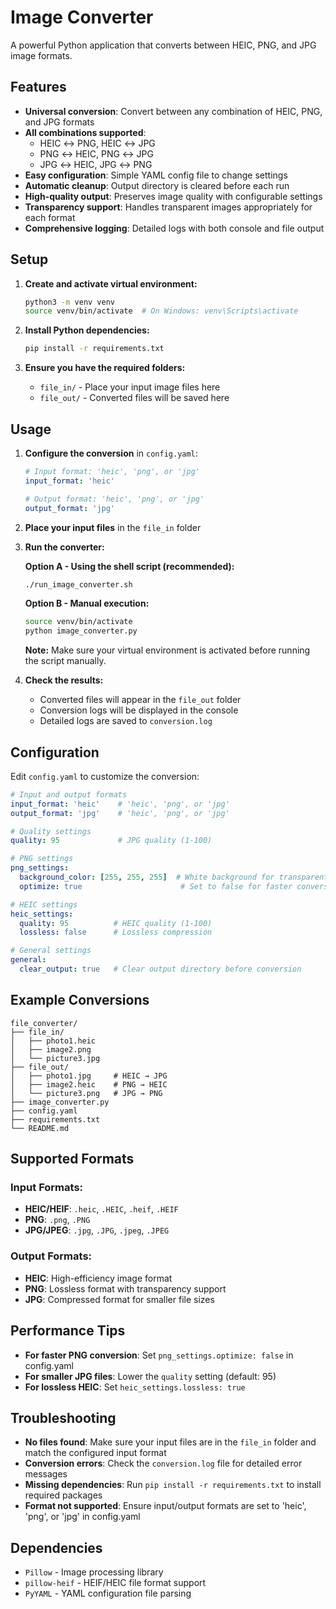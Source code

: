 # Image Converter

A powerful Python application that converts between HEIC, PNG, and JPG image formats.

## Features

- **Universal conversion**: Convert between any combination of HEIC, PNG, and JPG formats
- **All combinations supported**:
  - HEIC ↔ PNG, HEIC ↔ JPG
  - PNG ↔ HEIC, PNG ↔ JPG  
  - JPG ↔ HEIC, JPG ↔ PNG
- **Easy configuration**: Simple YAML config file to change settings
- **Automatic cleanup**: Output directory is cleared before each run
- **High-quality output**: Preserves image quality with configurable settings
- **Transparency support**: Handles transparent images appropriately for each format
- **Comprehensive logging**: Detailed logs with both console and file output

## Setup

1. **Create and activate virtual environment:**
   ```bash
   python3 -m venv venv
   source venv/bin/activate  # On Windows: venv\Scripts\activate
   ```

2. **Install Python dependencies:**
   ```bash
   pip install -r requirements.txt
   ```

3. **Ensure you have the required folders:**
   - `file_in/` - Place your input image files here
   - `file_out/` - Converted files will be saved here

## Usage

1. **Configure the conversion** in `config.yaml`:
   ```yaml
   # Input format: 'heic', 'png', or 'jpg'
   input_format: 'heic'
   
   # Output format: 'heic', 'png', or 'jpg'
   output_format: 'jpg'
   ```

2. **Place your input files** in the `file_in` folder

3. **Run the converter:**

   **Option A - Using the shell script (recommended):**
   ```bash
   ./run_image_converter.sh
   ```

   **Option B - Manual execution:**
   ```bash
   source venv/bin/activate
   python image_converter.py
   ```
   
   **Note:** Make sure your virtual environment is activated before running the script manually.

4. **Check the results:**
   - Converted files will appear in the `file_out` folder
   - Conversion logs will be displayed in the console
   - Detailed logs are saved to `conversion.log`

## Configuration

Edit `config.yaml` to customize the conversion:

```yaml
# Input and output formats
input_format: 'heic'    # 'heic', 'png', or 'jpg'
output_format: 'jpg'    # 'heic', 'png', or 'jpg'

# Quality settings
quality: 95             # JPG quality (1-100)

# PNG settings
png_settings:
  background_color: [255, 255, 255]  # White background for transparent images
  optimize: true                      # Set to false for faster conversion

# HEIC settings  
heic_settings:
  quality: 95          # HEIC quality (1-100)
  lossless: false      # Lossless compression

# General settings
general:
  clear_output: true   # Clear output directory before conversion
```

## Example Conversions

```
file_converter/
├── file_in/
│   ├── photo1.heic
│   ├── image2.png
│   └── picture3.jpg
├── file_out/
│   ├── photo1.jpg     # HEIC → JPG
│   ├── image2.heic    # PNG → HEIC
│   └── picture3.png   # JPG → PNG
├── image_converter.py
├── config.yaml
├── requirements.txt
└── README.md
```

## Supported Formats

### Input Formats:
- **HEIC/HEIF**: `.heic`, `.HEIC`, `.heif`, `.HEIF`
- **PNG**: `.png`, `.PNG`
- **JPG/JPEG**: `.jpg`, `.JPG`, `.jpeg`, `.JPEG`

### Output Formats:
- **HEIC**: High-efficiency image format
- **PNG**: Lossless format with transparency support
- **JPG**: Compressed format for smaller file sizes

## Performance Tips

- **For faster PNG conversion**: Set `png_settings.optimize: false` in config.yaml
- **For smaller JPG files**: Lower the `quality` setting (default: 95)
- **For lossless HEIC**: Set `heic_settings.lossless: true`

## Troubleshooting

- **No files found**: Make sure your input files are in the `file_in` folder and match the configured input format
- **Conversion errors**: Check the `conversion.log` file for detailed error messages
- **Missing dependencies**: Run `pip install -r requirements.txt` to install required packages
- **Format not supported**: Ensure input/output formats are set to 'heic', 'png', or 'jpg' in config.yaml

## Dependencies

- `Pillow` - Image processing library
- `pillow-heif` - HEIF/HEIC file format support
- `PyYAML` - YAML configuration file parsing 